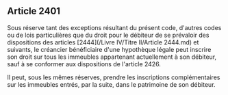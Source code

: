Article 2401
----
Sous réserve tant des exceptions résultant du présent code, d'autres codes ou de
lois particulières que du droit pour le débiteur de se prévaloir des
dispositions des articles [2444](/Livre IV/Titre II/Article 2444.md) et suivants, le créancier bénéficiaire d'une
hypothèque légale peut inscrire son droit sur tous les immeubles appartenant
actuellement à son débiteur, sauf à se conformer aux dispositions de l'article
2426.

Il peut, sous les mêmes réserves, prendre les inscriptions complémentaires sur
les immeubles entrés, par la suite, dans le patrimoine de son débiteur.

